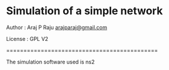 # Simulation of a simple network


Author : Araj P Raju 
		<arajparaj@gmail.com>

License : GPL V2

============================================

The simulation software used is ns2

